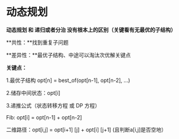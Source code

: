 # 动态规划

**动态规划 和 递归或者分治 没有根本上的区别（关键看有无最优的子结构）**

**共性：**找到重复子问题

**差异性：**最优子结构、中途可以淘汰次优解关键点

**关键点：**

1.最优子结构 opt[n] = best_of(opt[n-1], opt[n-2], ...)

2.储存中间状态：opt[i]

3.递推公式（状态转移方程 或 DP 方程）

 Fib: opt[i] = opt[n-1] + opt[n-2]

 二维路径：opt[i,j] = opt[i+1] [j] + opt[i] [j+1] (且判断a[i,j]是否空地）